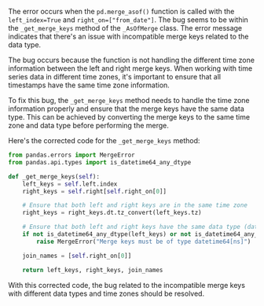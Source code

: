 The error occurs when the `pd.merge_asof()` function is called with the `left_index=True` and `right_on=["from_date"]`. The bug seems to be within the `_get_merge_keys` method of the `_AsOfMerge` class. The error message indicates that there's an issue with incompatible merge keys related to the data type.

The bug occurs because the function is not handling the different time zone information between the left and right merge keys. When working with time series data in different time zones, it's important to ensure that all timestamps have the same time zone information.

To fix this bug, the `_get_merge_keys` method needs to handle the time zone information properly and ensure that the merge keys have the same data type. This can be achieved by converting the merge keys to the same time zone and data type before performing the merge.

Here's the corrected code for the `_get_merge_keys` method:

```python
from pandas.errors import MergeError
from pandas.api.types import is_datetime64_any_dtype

def _get_merge_keys(self):
    left_keys = self.left.index
    right_keys = self.right[self.right_on[0]]

    # Ensure that both left and right keys are in the same time zone
    right_keys = right_keys.dt.tz_convert(left_keys.tz)

    # Ensure that both left and right keys have the same data type (datetime64[ns])
    if not is_datetime64_any_dtype(left_keys) or not is_datetime64_any_dtype(right_keys):
        raise MergeError("Merge keys must be of type datetime64[ns]")

    join_names = [self.right_on[0]]

    return left_keys, right_keys, join_names
```

With this corrected code, the bug related to the incompatible merge keys with different data types and time zones should be resolved.